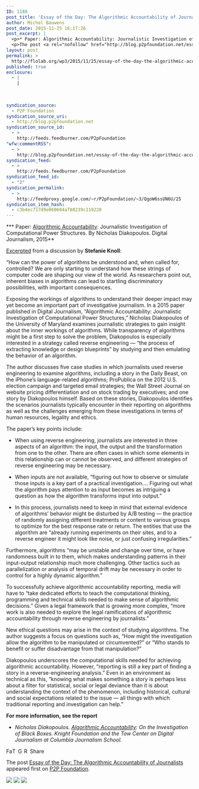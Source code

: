 ```yaml
---
ID: 1188
post_title: 'Essay of the Day: The Algorithmic Accountability of Journalists'
author: Michel Bauwens
post_date: 2015-11-25 16:17:26
post_excerpt: |
  <p>* Paper: Algorithmic Accountability: Journalistic Investigation of Computational Power Structures. By Nicholas Diakopoulos. Digital Journalism, 2015 Excerpted from a discussion by Stefanie Knoll: &ldquo;How can the power of algorithms be understood and, when called for, controlled? We are only starting to understand how these strings of computer code are shaping our view of the world. [&hellip;]</p>
  <p>The post <a rel="nofollow" href="http://blog.p2pfoundation.net/essay-of-the-day-the-algorithmic-accountability-of-journalists/2015/11/25">Essay of the Day: The Algorithmic Accountability of Journalists</a> appeared first on <a rel="nofollow" href="http://blog.p2pfoundation.net/">P2P Foundation</a>.</p>
layout: post
permalink: >
  http://flolab.org/wp3/2015/11/25/essay-of-the-day-the-algorithmic-accountability-of-journalists/
published: true
enclosure:
  - |
    |
        
        
        
syndication_source:
  - P2P Foundation
syndication_source_uri:
  - http://blog.p2pfoundation.net
syndication_source_id:
  - >
    http://feeds.feedburner.com/P2pFoundation
"wfw:commentRSS":
  - >
    http://blog.p2pfoundation.net/essay-of-the-day-the-algorithmic-accountability-of-journalists/2015/11/25/feed
syndication_feed:
  - >
    http://feeds.feedburner.com/P2pFoundation
syndication_feed_id:
  - "2"
syndication_permalink:
  - >
    http://feedproxy.google.com/~r/P2pFoundation/~3/QgoW6ssUN6U/25
syndication_item_hash:
  - c3b4ec717d9e060604af88239c119220
---
```

*** Paper: [Algorithmic Accountability][1]: Journalistic Investigation of Computational Power Structures. By Nicholas Diakopoulos. Digital Journalism, 2015**

[Excerpted][2] from a discussion by **Stefanie Knoll**:

“How can the power of algorithms be understood and, when called for, controlled? We are only starting to understand how these strings of computer code are shaping our view of the world. As researchers point out, inherent biases in algorithms can lead to startling discriminatory possibilities, with important consequences.

Exposing the workings of algorithms to understand their deeper impact may yet become an important part of investigative journalism. In a 2015 paper published in Digital Journalism, “Algorithmic Accountability: Journalistic Investigation of Computational Power Structures,” Nicholas Diakopoulos of the University of Maryland examines journalistic strategies to gain insight about the inner workings of algorithms. While transparency of algorithms might be a first step to solve the problem, Diakopoulos is especially interested in a strategy called reverse engineering — “the process of extracting knowledge or design blueprints” by studying and then emulating the behavior of an algorithm.

The author discusses five case studies in which journalists used reverse engineering to examine algorithms, including a story in the Daily Beast, on the iPhone’s language-related algorithms; ProPublica on the 2012 U.S. election campaign and targeted email strategies; the Wall Street Journal on website pricing differentiation and on stock trading by executives; and one story by Diakopoulos himself. Based on these stories, Diakopoulos identifies the scenarios journalists typically encounter in their reporting on algorithms as well as the challenges emerging from these investigations in terms of human resources, legality and ethics.

The paper’s key points include:

* When using reverse engineering, journalists are interested in three aspects of an algorithm: the input, the output and the transformation from one to the other. There are often cases in which some elements in this relationship can or cannot be observed, and different strategies of reverse engineering may be necessary.

* When inputs are not available, “figuring out how to observe or simulate those inputs is a key part of a practical investigation…. Figuring out what the algorithm pays attention to as input becomes as intriguing a question as how the algorithm transforms input into output.”

* In this process, journalists need to keep in mind that external evidence of algorithms’ behavior might be disturbed by A/B testing — the practice of randomly assigning different treatments or content to various groups to optimize for the best response rate or return. The entities that use the algorithm are “already running experiments on their sites, and to a reverse engineer it might look like noise, or just confusing irregularities.”

Furthermore, algorithms “may be unstable and change over time, or have randomness built in to them, which makes understanding patterns in their input-output relationship much more challenging. Other tactics such as parallelization or analysis of temporal drift may be necessary in order to control for a highly dynamic algorithm.”

To successfully achieve algorithmic accountability reporting, media will have to “take dedicated efforts to teach the computational thinking, programming and technical skills needed to make sense of algorithmic decisions.” Given a legal framework that is growing more complex, “more work is also needed to explore the legal ramifications of algorithmic accountability through reverse engineering by journalists.”

New ethical questions may arise in the context of studying algorithms. The author suggests a focus on questions such as, “How might the investigation allow the algorithm to be manipulated or circumvented?” or “Who stands to benefit or suffer disadvantage from that manipulation?”

Diakopoulos underscores the computational skills needed for achieving algorithmic accountability. However, “reporting is still a key part of finding a story in a reverse-engineering analysis.” Even in an environment as technical as this, “knowing what makes something a story is perhaps less about a filter for statistical, social or legal deviance than it is about understanding the context of the phenomenon, including historical, cultural and social expectations related to the issue — all things with which traditional reporting and investigation can help.” 

**For more information, see the report**

* *Nicholas Diakopoulos. [Algorithmic Accountability][3]: On the Investigation of Black Boxes. Knight Foundation and the Tow Center on Digital Journalism at Columbia Journalism School.*

<a class="a2a_button_facebook" href="http://www.addtoany.com/add_to/facebook?linkurl=http%3A%2F%2Fblog.p2pfoundation.net%2Fessay-of-the-day-the-algorithmic-accountability-of-journalists%2F2015%2F11%2F25&linkname=Essay%20of%20the%20Day%3A%20The%20Algorithmic%20Accountability%20of%20Journalists" title="Facebook" rel="nofollow"><img src="http://blog.p2pfoundation.net/wp-content/plugins/add-to-any/icons/facebook.png" width="16" height="16" alt="Facebook" /></a><a class="a2a_button_twitter" href="http://www.addtoany.com/add_to/twitter?linkurl=http%3A%2F%2Fblog.p2pfoundation.net%2Fessay-of-the-day-the-algorithmic-accountability-of-journalists%2F2015%2F11%2F25&linkname=Essay%20of%20the%20Day%3A%20The%20Algorithmic%20Accountability%20of%20Journalists" title="Twitter" rel="nofollow"><img src="http://blog.p2pfoundation.net/wp-content/plugins/add-to-any/icons/twitter.png" width="16" height="16" alt="Twitter" /></a><a class="a2a_button_google_plus" href="http://www.addtoany.com/add_to/google_plus?linkurl=http%3A%2F%2Fblog.p2pfoundation.net%2Fessay-of-the-day-the-algorithmic-accountability-of-journalists%2F2015%2F11%2F25&linkname=Essay%20of%20the%20Day%3A%20The%20Algorithmic%20Accountability%20of%20Journalists" title="Google+" rel="nofollow"><img src="http://blog.p2pfoundation.net/wp-content/plugins/add-to-any/icons/google_plus.png" width="16" height="16" alt="Google+" /></a><a class="a2a_button_reddit" href="http://www.addtoany.com/add_to/reddit?linkurl=http%3A%2F%2Fblog.p2pfoundation.net%2Fessay-of-the-day-the-algorithmic-accountability-of-journalists%2F2015%2F11%2F25&linkname=Essay%20of%20the%20Day%3A%20The%20Algorithmic%20Accountability%20of%20Journalists" title="Reddit" rel="nofollow"><img src="http://blog.p2pfoundation.net/wp-content/plugins/add-to-any/icons/reddit.png" width="16" height="16" alt="Reddit" /></a><a class="a2a_dd a2a_target addtoany_share_save" href="https://www.addtoany.com/share#url=http%3A%2F%2Fblog.p2pfoundation.net%2Fessay-of-the-day-the-algorithmic-accountability-of-journalists%2F2015%2F11%2F25&title=Essay%20of%20the%20Day%3A%20The%20Algorithmic%20Accountability%20of%20Journalists" id="wpa2a_2"><img src="http://blog.p2pfoundation.net/wp-content/plugins/add-to-any/share_save_120_16.png" width="120" height="16" alt="Share" /></a>

The post <a rel="nofollow" href="http://blog.p2pfoundation.net/essay-of-the-day-the-algorithmic-accountability-of-journalists/2015/11/25">Essay of the Day: The Algorithmic Accountability of Journalists</a> appeared first on <a rel="nofollow" href="http://blog.p2pfoundation.net/">P2P Foundation</a>.

<div class="feedflare">
  <a href="http://feeds.feedburner.com/~ff/P2pFoundation?a=QgoW6ssUN6U:KNB0JnTPnZM:7Q72WNTAKBA"><img src="http://feeds.feedburner.com/~ff/P2pFoundation?d=7Q72WNTAKBA" border="0" /></img></a> <a href="http://feeds.feedburner.com/~ff/P2pFoundation?a=QgoW6ssUN6U:KNB0JnTPnZM:D7DqB2pKExk"><img src="http://feeds.feedburner.com/~ff/P2pFoundation?i=QgoW6ssUN6U:KNB0JnTPnZM:D7DqB2pKExk" border="0" /></img></a> <a href="http://feeds.feedburner.com/~ff/P2pFoundation?a=QgoW6ssUN6U:KNB0JnTPnZM:2mJPEYqXBVI"><img src="http://feeds.feedburner.com/~ff/P2pFoundation?d=2mJPEYqXBVI" border="0" /></img></a>
</div>

<img src="http://feeds.feedburner.com/~r/P2pFoundation/~4/QgoW6ssUN6U" height="1" width="1" alt="" />

 [1]: http://www.tandfonline.com/doi/abs/10.1080/21670811.2014.976411
 [2]: http://journalistsresource.org/studies/society/news-media/algorithms-journalistic-investigations-holding-digital-power-accountable
 [3]: http://towcenter.org/research/algorithmic-accountability-on-the-investigation-of-black-boxes-2/